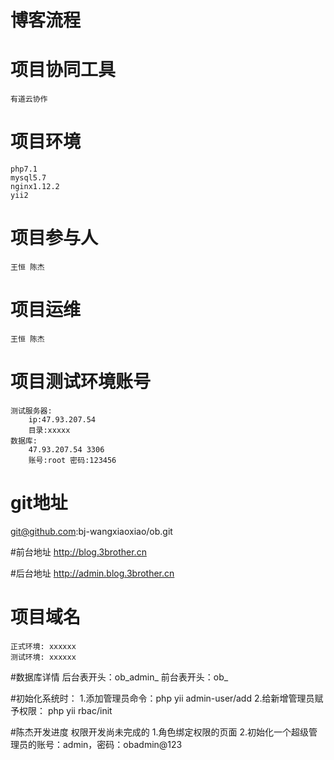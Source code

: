 # 博客流程
    
# 项目协同工具
    有道云协作 
    
# 项目环境
    php7.1
    mysql5.7
    nginx1.12.2
    yii2
# 项目参与人
    王恒 陈杰
# 项目运维
    王恒 陈杰
# 项目测试环境账号
    测试服务器:
        ip:47.93.207.54
        目录:xxxxx
    数据库:
        47.93.207.54 3306
        账号:root 密码:123456

# git地址
git@github.com:bj-wangxiaoxiao/ob.git

#前台地址
 http://blog.3brother.cn
 
 #后台地址
 http://admin.blog.3brother.cn

    
# 项目域名
    正式环境: xxxxxx
    测试环境: xxxxxx
 
 #数据库详情
     后台表开头：ob_admin_
     前台表开头：ob_
     
 #初始化系统时：
    1.添加管理员命令：php yii admin-user/add
    2.给新增管理员赋予权限： php yii rbac/init
     
 #陈杰开发进度
    权限开发尚未完成的
        1.角色绑定权限的页面
        2.初始化一个超级管理员的账号：admin，密码：obadmin@123
        
